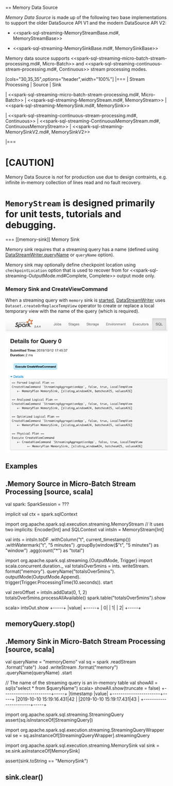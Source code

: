 == Memory Data Source

*Memory Data Source* is made up of the following two base implementations to support the older DataSource API V1 and the modern DataSource API V2:

* <<spark-sql-streaming-MemoryStreamBase.md#, MemoryStreamBase>>

* <<spark-sql-streaming-MemorySinkBase.md#, MemorySinkBase>>

Memory data source supports <<spark-sql-streaming-micro-batch-stream-processing.md#, Micro-Batch>> and <<spark-sql-streaming-continuous-stream-processing.md#, Continuous>> stream processing modes.

[cols="30,35,35",options="header",width="100%"]
|===
| Stream Processing
| Source
| Sink

| <<spark-sql-streaming-micro-batch-stream-processing.md#, Micro-Batch>>
| <<spark-sql-streaming-MemoryStream.md#, MemoryStream>>
| <<spark-sql-streaming-MemorySink.md#, MemorySink>>

| <<spark-sql-streaming-continuous-stream-processing.md#, Continuous>>
| <<spark-sql-streaming-ContinuousMemoryStream.md#, ContinuousMemoryStream>>
| <<spark-sql-streaming-MemorySinkV2.md#, MemorySinkV2>>

|===

[CAUTION]
====
Memory Data Source is *not* for production use due to design contraints, e.g. infinite in-memory collection of lines read and no fault recovery.

`MemoryStream` is designed primarily for unit tests, tutorials and debugging.
====

=== [[memory-sink]] Memory Sink

Memory sink requires that a streaming query has a name (defined using [DataStreamWriter.queryName](DataStreamWriter.md#queryName) or `queryName` option).

Memory sink may optionally define checkpoint location using `checkpointLocation` option that is used to recover from for <<spark-sql-streaming-OutputMode.md#Complete, Complete>> output mode only.

### Memory Sink and CreateViewCommand

When a streaming query with `memory` sink is [started](DataStreamWriter.md#start), [DataStreamWriter](DataStreamWriter.md) uses `Dataset.createOrReplaceTempView` operator to create or replace a local temporary view with the name of the query (which is required).

![Memory Sink and CreateViewCommand](images/memory-sink-webui-createviewcommand.png)

## Examples

.Memory Source in Micro-Batch Stream Processing
[source, scala]
----
val spark: SparkSession = ???

implicit val ctx = spark.sqlContext

import org.apache.spark.sql.execution.streaming.MemoryStream
// It uses two implicits: Encoder[Int] and SQLContext
val intsIn = MemoryStream[Int]

val ints = intsIn.toDF
  .withColumn("t", current_timestamp())
  .withWatermark("t", "5 minutes")
  .groupBy(window($"t", "5 minutes") as "window")
  .agg(count("*") as "total")

import org.apache.spark.sql.streaming.{OutputMode, Trigger}
import scala.concurrent.duration._
val totalsOver5mins = ints.
  writeStream.
  format("memory").
  queryName("totalsOver5mins").
  outputMode(OutputMode.Append).
  trigger(Trigger.ProcessingTime(10.seconds)).
  start

val zeroOffset = intsIn.addData(0, 1, 2)
totalsOver5mins.processAllAvailable()
spark.table("totalsOver5mins").show

scala> intsOut.show
+-----+
|value|
+-----+
|    0|
|    1|
|    2|
+-----+

memoryQuery.stop()
----

.Memory Sink in Micro-Batch Stream Processing
[source, scala]
----
val queryName = "memoryDemo"
val sq = spark
  .readStream
  .format("rate")
  .load
  .writeStream
  .format("memory")
  .queryName(queryName)
  .start

// The name of the streaming query is an in-memory table
val showAll = sql(s"select * from $queryName")
scala> showAll.show(truncate = false)
+-----------------------+-----+
|timestamp              |value|
+-----------------------+-----+
|2019-10-10 15:19:16.431|42   |
|2019-10-10 15:19:17.431|43   |
+-----------------------+-----+

import org.apache.spark.sql.streaming.StreamingQuery
assert(sq.isInstanceOf[StreamingQuery])

import org.apache.spark.sql.execution.streaming.StreamingQueryWrapper
val se = sq.asInstanceOf[StreamingQueryWrapper].streamingQuery

import org.apache.spark.sql.execution.streaming.MemorySink
val sink = se.sink.asInstanceOf[MemorySink]

assert(sink.toString == "MemorySink")

sink.clear()
----
